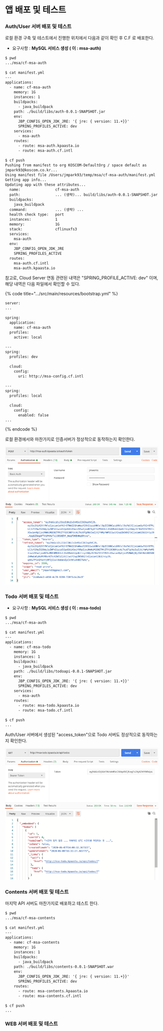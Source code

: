 # 앱 배포 및 테스트

### Auth/User 서버 배포 및 테스트

로컬 환경 구축 및 테스트에서 진행한 위치에서 다음과 같이 확인 후 C.F 로 배포한다.

* 요구사항 : **MySQL 서비스 생성 \( 이 : msa-auth\)**

```text
$ pwd
.../msa/cf-msa-auth

$ cat manifest.yml
---
applications:
  - name: cf-msa-auth
    memory: 1G
    instances: 1
    buildpacks:
      - java_buildpack
    path: ./build/libs/auth-0.0.1-SNAPSHOT.jar
    env:
      JBP_CONFIG_OPEN_JDK_JRE: '{ jre: { version: 11.+}}'
      SPRING_PROFILES_ACTIVE: dev
    services:
      - msa-auth
    routes:
      - route: msa-auth.kpaasta.io
      - route: msa-auth.cf.intl
      
$ cf push 
Pushing from manifest to org KOSCOM-DefaultOrg / space default as jmpark93@koscom.co.kr...
Using manifest file /Users/jmpark93/temp/msa/cf-msa-auth/manifest.yml
Getting app info...
Updating app with these attributes...
  name:                cf-msa-auth
  path:                ... (생략)... build/libs/auth-0.0.1-SNAPSHOT.jar
  buildpacks:
    java_buildpack
  command:             ... (생략) ... 
  health check type:   port
  instances:           1
  memory:              1G
  stack:               cflinuxfs3
  services:
    msa-auth
  env:
    JBP_CONFIG_OPEN_JDK_JRE
    SPRING_PROFILES_ACTIVE
  routes:
    msa-auth.cf.intl
    msa-auth.kpaasta.io
```

참고로, Cloud Server 연동 관련된 내역은 "SPRING\_PROFILE\_ACTIVE: dev" 이며,   
해당 내역은 다음 파일에서 확인할 수 있다. 

{% code title=".../src/main/resources/bootstrap.yml" %}
```text
server:
...

spring:
  application:
    name: cf-msa-auth
  profiles:
    active: local

---
spring:
  profiles: dev

  cloud:
    config:
      uri: http://msa-config.cf.intl

---
spring:
  profiles: local

  cloud:
    config:
      enabled: false
...
```
{% endcode %}

로컬 환경에서와 마찬가지로 인증서버가 정상적으로 동작하는지 확인한다. 

![](../../.gitbook/assets/image%20%28206%29.png)

### Todo 서버 배포 및 테스트

* 요구사항 : **MySQL 서비스 생성 \( 이 : msa-todo\)**

```text
$ pwd
.../msa/cf-msa-auth

$ cat manifest.yml
---
applications:
  - name: cf-msa-todo
    memory: 1G
    instances: 1
    buildpacks:
      - java_buildpack
    path: ./build/libs/todoapi-0.0.1-SNAPSHOT.jar
    env:
      JBP_CONFIG_OPEN_JDK_JRE: '{ jre: { version: 11.+}}'
      SPRING_PROFILES_ACTIVE: dev
    services:
      - msa-auth  
    routes:
      - route: msa-todo.kpaasta.io
      - route: msa-todo.cf.intl
      
$ cf push 
...
```

Auth/User 서버에서 생성된 "access\_token"으로 Todo 서버도 정상적으로 동작하는지 확인한다. 

![](../../.gitbook/assets/image%20%28211%29.png)

### Contents 서버 배포 및 테스트

마지막 API 서버도 마찬가지로 배포하고 테스트 한다. 

```text
$ pwd
.../msa/cf-msa-contents

$ cat manifest.yml
---
applications:
  - name: cf-msa-contents
    memory: 1G
    instances: 1
    buildpacks:
      - java_buildpack
    path: ./build/libs/contents-0.0.1-SNAPSHOT.war
    env:
      JBP_CONFIG_OPEN_JDK_JRE: '{ jre: { version: 11.+}}'
      SPRING_PROFILES_ACTIVE: dev
    routes:
      - route: msa-contents.kpaasta.io
      - route: msa-contents.cf.intl
      
$ cf push 
...
```

### 

### WEB  서버 배포 및 테스트

```text

```



